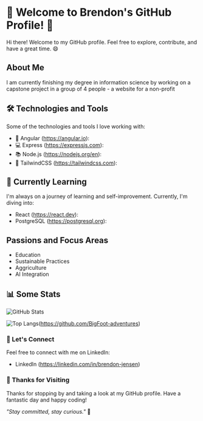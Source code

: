 # 🚀 Welcome to Brendon's GitHub Profile! 🌟

Hi there! Welcome to my GitHub profile. Feel free to explore, contribute, and have a great time. 😄

## About Me

I am currently finishing my degree in information science by working on a capstone project in a group of 4 people - a website for a non-profit

## 🛠️ Technologies and Tools

Some of the technologies and tools I love working with:

- 📱 Angular (https://angular.io): <!-- Description -->
- 💻 Express (https://expressjs.com): <!-- Description -->
- 📚 Node.js (https://nodejs.org/en): <!-- Description -->
- 🎨 TailwindCSS (https://tailwindcss.com): <!-- Description -->

## 🌱 Currently Learning

I'm always on a journey of learning and self-improvement. Currently, I'm diving into:

- React (https://react.dev): <!-- Learning about topic 1 -->
- PostgreSQL (https://postgresql.org): <!-- Exploring topic 2 in depth -->

## Passions and Focus Areas
- Education
- Sustainable Practices
- Aggriculture
- AI Integration

## 📊 Some Stats

![GitHub Stats](https://github-readme-stats.vercel.app/api?username=BigFoot-adventures&show_icons=true&theme=radical)

![Top Langs](https://github-readme-stats.vercel.app/api/top-langs/?username=BigFoot-adventures&layout=compact&theme=radical)(https://github.com/BigFoot-adventures)

### 🤝 Let's Connect

Feel free to connect with me on LinkedIn:

- LinkedIn (https://linkedin.com/in/brendon-jensen)

### 🎉 Thanks for Visiting

Thanks for stopping by and taking a look at my GitHub profile. Have a fantastic day and happy coding!

_"Stay committed, stay curious."_ 🌈
